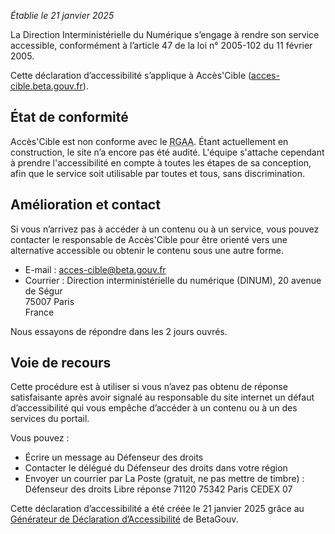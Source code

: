 _Établie le 21 janvier 2025_

La Direction Interministérielle du Numérique s’engage à rendre son service accessible, conformément à l’article 47 de la loi n° 2005-102 du 11 février 2005.

Cette déclaration d’accessibilité s’applique à Accès'Cible ([acces-cible.beta.gouv.fr](https://acces-cible.beta.gouv.fr)).

## État de conformité

Accès'Cible est non conforme avec le <abbr title="Référentiel Général d'Amélioration de l'Accessibilité">RGAA</abbr>. Étant actuellement en construction, le site n’a encore pas été audité. L'équipe s'attache cependant à prendre l'accessibilité en compte à toutes les étapes de sa conception, afin que le service soit utilisable par toutes et tous, sans discrimination.

## Amélioration et contact

Si vous n’arrivez pas à accéder à un contenu ou à un service, vous pouvez contacter le responsable de Accès'Cible pour être orienté vers une alternative accessible ou obtenir le contenu sous une autre forme.

-   E-mail : [acces-cible@beta.gouv.fr](mailto:acces-cible@beta.gouv.fr)
-   Courrier : Direction interministérielle du numérique (<abbr>DINUM</abbr>),
    20 avenue de Ségur \
    75007 Paris \
    France

Nous essayons de répondre dans les 2 jours ouvrés.

## Voie de recours

Cette procédure est à utiliser si vous n’avez pas obtenu de réponse satisfaisante après avoir signalé au responsable du site internet un défaut d’accessibilité qui vous empêche d’accéder à un contenu ou à un des services du portail.

Vous pouvez :

-   Écrire un message au Défenseur des droits
-   Contacter le délégué du Défenseur des droits dans votre région
-   Envoyer un courrier par La Poste (gratuit, ne pas mettre de timbre) :
    Défenseur des droits
    Libre réponse 71120
    75342 Paris <abbr>CEDEX</abbr> 07

Cette déclaration d’accessibilité a été créée le 21 janvier 2025 grâce au [Générateur de Déclaration d’Accessibilité](https://betagouv.github.io/a11y-generateur-declaration/) de BetaGouv.
